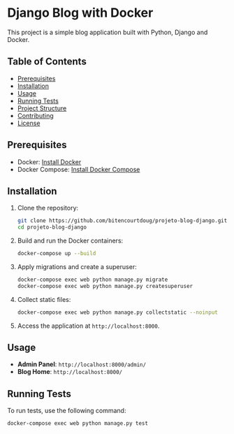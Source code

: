 # Django Blog with Docker

This project is a simple blog application built with Python, Django and Docker.

## Table of Contents

- [Prerequisites](#prerequisites)
- [Installation](#installation)
- [Usage](#usage)
- [Running Tests](#running-tests)
- [Project Structure](#project-structure)
- [Contributing](#contributing)
- [License](#license)

## Prerequisites

- Docker: [Install Docker](https://docs.docker.com/get-docker/)
- Docker Compose: [Install Docker Compose](https://docs.docker.com/compose/install/)

## Installation

1. Clone the repository:

    ```bash
    git clone https://github.com/bitencourtdoug/projeto-blog-django.git
    cd projeto-blog-django
    ```

2. Build and run the Docker containers:

    ```bash
    docker-compose up --build
    ```

3. Apply migrations and create a superuser:

    ```bash
    docker-compose exec web python manage.py migrate
    docker-compose exec web python manage.py createsuperuser
    ```

4. Collect static files:

    ```bash
    docker-compose exec web python manage.py collectstatic --noinput
    ```

5. Access the application at `http://localhost:8000`.

## Usage

- **Admin Panel**: `http://localhost:8000/admin/`
- **Blog Home**: `http://localhost:8000/`

## Running Tests

To run tests, use the following command:

```bash
docker-compose exec web python manage.py test
